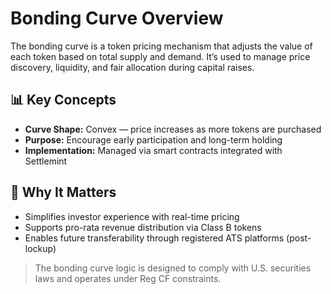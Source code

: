 # Bonding Curve Overview

The bonding curve is a token pricing mechanism that adjusts the value of each token based on total supply and demand. It’s used to manage price discovery, liquidity, and fair allocation during capital raises.

## 📊 Key Concepts

- **Curve Shape:** Convex — price increases as more tokens are purchased
- **Purpose:** Encourage early participation and long-term holding
- **Implementation:** Managed via smart contracts integrated with Settlemint

## 📌 Why It Matters

- Simplifies investor experience with real-time pricing
- Supports pro-rata revenue distribution via Class B tokens
- Enables future transferability through registered ATS platforms (post-lockup)

> The bonding curve logic is designed to comply with U.S. securities laws and operates under Reg CF constraints.

